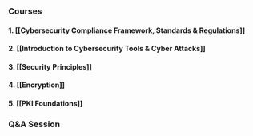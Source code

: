 ### Courses

#### 1. [[Cybersecurity Compliance Framework, Standards & Regulations]]
#### 2. [[Introduction to Cybersecurity Tools & Cyber Attacks]]

#### 3. [[Security Principles]]

#### 4. [[Encryption]]

#### 5. [[PKI Foundations]]

### Q&A Session